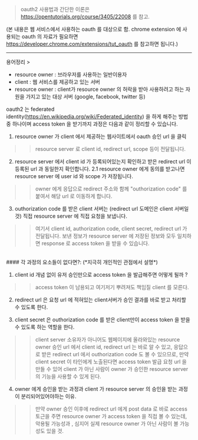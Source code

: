 > oauth2 사용법과 간단한 이론은 https://opentutorials.org/course/3405/22008 를 참고.

(본 내용은 웹 서비스에서 사용하는 oauth 를 대상으로 함.
chrome extension 에 사용되는 oauth 의 자료가 필요하면 https://developer.chrome.com/extensions/tut_oauth 를 참고하면 됩니다.)

-----------------------------------------------------

용어정리 > 
* resource owner : 브라우저를 사용하는 일반이용자
* client : 웹 서비스를 제공하고 있는 서버
* resource owner : client가 resource owner 의 허락을 받아 사용하려고 하는 자원을 가지고 있는 대상 서버 (google, facebook, twitter 등)

oauth2 는 federated identity(https://en.wikipedia.org/wiki/Federated_identity) 
을 하게 해주는 방법 중 하나이며 access token 을 받기까지 과정은 다음과 같이 정리할 수 있습니다.

1. resource owner 가 client 에서 제공하는 웹사이트에서 oauth 승인 url 을 클릭
>> resource server 로 client id, redirect url, scope 등이 전달됩니다.
   
2. resource server 에서 client id 가 등록되어있는지 확인하고 받은 redirect url 이 등록된 url 과 동일한지 확인합니다. 
2.1 resource owner 에게 동의를 받고나면 resource server 에 user id 와 scope 가 저장됩니다.
>> owner 에게 응답으로 redirect 주소와 함께 "outhorization code" 를 붙여서 해당 url 로 이동하게 합니다.
   
3. outhorization code 를 받은 client 서버는 (redirect url 도메인은 client 서버일것) 직접 resource server 에 직접 요청을 보냅니다. 
>> 여기서 client id, authorization code, client secret, redirect url 가 전달됩니다.
>> 보낸 정보가 resource server 에 저장된 정보와 모두 일치하면 response 로 access token 을 받을 수 있습니다.
   
<br>
#### 각 과정의 요소들이 없다면?:
(*지극히 개인적인 관점에서 설명*)

1. client id 개념 없이 유저 승인만으로 access token 을 발급해주면 어떻게 될까 ?
>> access token 이 남용되고 여기저기 뿌려져도 책임질 client 를 모른다.

2. redirect url 은 요청 url 에 적혀있는 client서버가 승인 결과를 바로 받고 처리할 수 있도록 한다.

3. client secret 은 outhorization code 를 받은 client만이 access token 을 받을 수 있도록 하는 역할을 한다.
>> client server 소유자가 아니어도 웹페이지에 올라와있는 resource owner 승인 url 에서 client id, redirect url 는 바로 알 수 있고,
응답으로 받은 redirect url 에서 outhorization code 도 볼 수 있으므로, 만약 client secret 이 타인에게 노출된다면 access token 발급 요청
url 을 만들 수 있어 client 가 아닌 사람이 owner 가 승인한 resource server 의 기능을 사용할 수 있게 된다.

4. owner 에게 승인을 받는 과정과 client 가 resource server 의 승인을 받는 과정이 분리되어있어야하는 이유.
>> 만약 owner 승인 이후에 redirect url 에게 post data 로 바로 access 토근을 주면 resource owner 가 access token 을 직접 볼 수 있는데,
악용될 가능성과 , 심지어 실제 resource owner 가 아닌 사람이 볼 가능성도 있을 것. 
